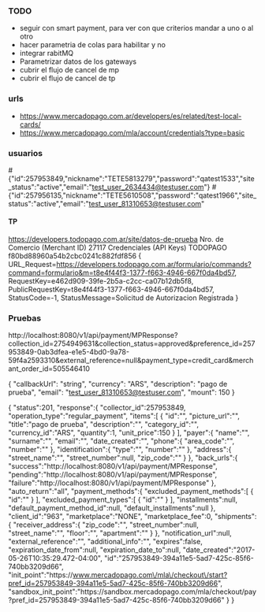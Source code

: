 ### TODO

- seguir con smart payment, para ver con que criterios mandar a uno o al otro
- hacer parametria de colas para habilitar y no 
- integrar rabitMQ
- Parametrizar datos de los gateways
- cubrir el flujo de cancel de mp
- cubrir el flujo de cancel de tp



### urls
- https://www.mercadopago.com.ar/developers/es/related/test-local-cards/
- https://www.mercadopago.com/mla/account/credentials?type=basic

### usuarios
 #{"id":257953849,"nickname":"TETE5813279","password":"qatest1533","site_status":"active","email":"test_user_2634434@testuser.com"}
 #{"id":257956135,"nickname":"TETE5610508","password":"qatest1966","site_status":"active","email":"test_user_81310653@testuser.com"

#### TP 
https://developers.todopago.com.ar/site/datos-de-prueba
Nro. de Comercio (Merchant ID) 27117
Credenciales (API Keys) TODOPAGO f80bd88960a54b2cbc0241c882fdf856
{
URL_Request=https://developers.todopago.com.ar/formulario/commands?command=formulario&m=t8e4f44f3-1377-f663-4946-667f0da4bd57, 
RequestKey=e462d909-39fe-2b5a-c2cc-ca07b12db5f8, 
PublicRequestKey=t8e4f44f3-1377-f663-4946-667f0da4bd57, 
StatusCode=-1, 
StatusMessage=Solicitud de Autorizacion Registrada
}

 
 ### Pruebas
 
 http://localhost:8080/v1/api/payment/MPResponse?collection_id=2754949631&collection_status=approved&preference_id=257953849-0ab3dfea-e1e5-4bd0-9a78-59f4a2593310&external_reference=null&payment_type=credit_card&merchant_order_id=505546410
 
 {
  "callbackUrl": "string",
  "currency": "ARS",
  "description": "pago de prueba",
  "email": "test_user_81310653@testuser.com",
  "mount": 150
}


{
    "status":201,
    "response":{
        "collector_id":257953849,
        "operation_type":"regular_payment",
        "items":[
            {
                "id":"",
                "picture_url":"",
                "title":"pago de prueba",
                "description":"",
                "category_id":"",
                "currency_id":"ARS",
                "quantity":1,
                "unit_price":150
            }
        ],
        "payer":{
            "name":"",
            "surname":"",
            "email":"",
            "date_created":"",
            "phone":{
                "area_code":"",
                "number":""
            },
            "identification":{
                "type":"",
                "number":""
            },
            "address":{
                "street_name":"",
                "street_number":null,
                "zip_code":""
            }
        },
        "back_urls":{
            "success":"http:\/\/localhost:8080\/v1\/api\/payment\/MPResponse",
            "pending":"http:\/\/localhost:8080\/v1\/api\/payment\/MPResponse",
            "failure":"http:\/\/localhost:8080\/v1\/api\/payment\/MPResponse"
        },
        "auto_return":"all",
        "payment_methods":{
            "excluded_payment_methods":[
                {
                    "id":""
                }
            ],
            "excluded_payment_types":[
                {
                    "id":""
                }
            ],
            "installments":null,
            "default_payment_method_id":null,
            "default_installments":null
        },
        "client_id":"963",
        "marketplace":"NONE",
        "marketplace_fee":0,
        "shipments":{
            "receiver_address":{
                "zip_code":"",
                "street_number":null,
                "street_name":"",
                "floor":"",
                "apartment":""
            }
        },
        "notification_url":null,
        "external_reference":"",
        "additional_info":"",
        "expires":false,
        "expiration_date_from":null,
        "expiration_date_to":null,
        "date_created":"2017-05-26T10:35:29.472-04:00",
        "id":"257953849-394a11e5-5ad7-425c-85f6-740bb3209d66",
        "init_point":"https:\/\/www.mercadopago.com\/mla\/checkout\/start?pref_id=257953849-394a11e5-5ad7-425c-85f6-740bb3209d66",
        "sandbox_init_point":"https:\/\/sandbox.mercadopago.com\/mla\/checkout\/pay?pref_id=257953849-394a11e5-5ad7-425c-85f6-740bb3209d66"
    }
}
